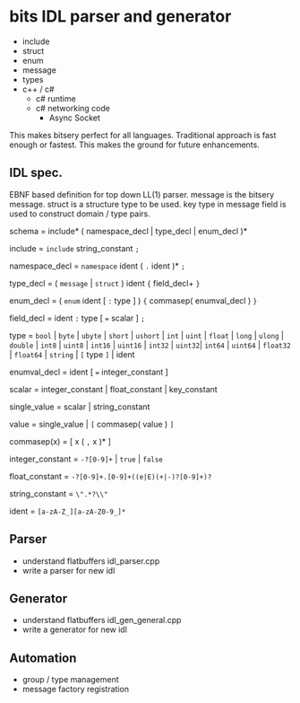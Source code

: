 # bits IDL parser and generator 

- include 
- struct 
- enum 
- message
- types 
- c++ / c# 
  - c# runtime 
  - c# networking code 
    - Async Socket 

This makes bitsery perfect for all languages. Traditional approach is fast enough or fastest. This makes the ground for future enhancements. 

## IDL spec. 

EBNF based definition for top down LL(1) parser.  message is the bitsery message. struct is a structure type to be used. key type in message field is used to construct domain / type pairs. 



schema = include* ( namespace_decl | type_decl | enum_decl  )*

include = `include` string_constant `;`

namespace_decl = `namespace` ident ( `.` ident )* `;`

type_decl = ( `message` | `struct` ) ident  `{` field_decl+ `}`

enum_decl = ( `enum` ident [ `:` type ] ) `{` commasep( enumval_decl ) `}`

field_decl = ident `:` type [ `=` scalar ] `;`

type = `bool` | `byte` | `ubyte` | `short` | `ushort` | `int` | `uint` | `float` | `long` | `ulong` | `double` | `int8` | `uint8` | `int16` | `uint16` | `int32` | `uint32`| `int64` | `uint64` | `float32` | `float64` | `string` | `[` type `]` | ident

enumval_decl = ident [ `=` integer_constant ]

scalar = integer_constant | float_constant | key_constant

single_value = scalar | string_constant

value = single_value | `[` commasep( value ) `]`

commasep(x) = [ x ( `,` x )* ]

integer_constant = `-?[0-9]+` | `true` | `false`

float_constant = `-?[0-9]+.[0-9]+((e|E)(+|-)?[0-9]+)?`

string_constant = `\".*?\\"`

ident = `[a-zA-Z_][a-zA-Z0-9_]*`

## Parser 

- understand flatbuffers idl_parser.cpp
- write a parser for new idl 





## Generator

- understand flatbuffers idl_gen_general.cpp 
- write a generator for new idl 





## Automation

- group / type management 
- message factory registration 





